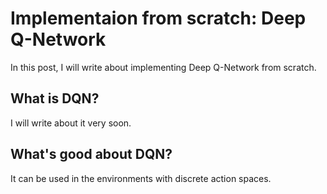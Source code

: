 # Implementaion from scratch: Deep Q-Network

In this post, I will write about implementing Deep Q-Network from scratch.

## What is DQN? 
I will write about it very soon.

## What's good about DQN?
It can be used in the environments with discrete action spaces.

